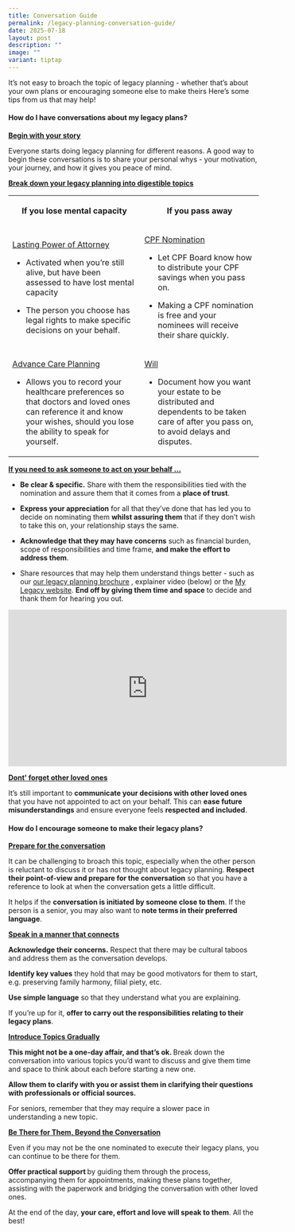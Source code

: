 ```yaml
---
title: Conversation Guide
permalink: /legacy-planning-conversation-guide/
date: 2025-07-18
layout: post
description: ""
image: ""
variant: tiptap
---
```

<p>It’s not easy to broach the topic of legacy planning - whether that’s
about your own plans or encouraging someone else to make theirs Here’s
some tips from us that may help!</p>
<h4><strong>How do I have conversations about my legacy plans?</strong></h4>
<p><strong><u>Begin with your story</u></strong>
</p>
<p>Everyone starts doing legacy planning for different reasons. A good way
to begin these conversations is to share your personal whys - your motivation,
your journey, and how it gives you peace of mind.</p>
<p></p>
<p><strong><u>Break down your legacy planning into digestible topics</u></strong>
</p>
<table style="minWidth: 50px">
<colgroup>
<col>
<col>
</colgroup>
<tbody>
<tr>
<th rowspan="1" colspan="1">
<p>If you lose mental capacity</p>
</th>
<th rowspan="1" colspan="1">
<p>If you pass away</p>
</th>
</tr>
<tr>
<td rowspan="1" colspan="1">
<p><u>Lasting Power of Attorney</u>
</p>
<ul data-tight="true" class="tight">
<li>
<p>Activated when you’re still alive, but have been assessed to have lost
mental capacity</p>
</li>
<li>
<p>The person you choose has legal rights to make specific decisions on your
behalf.</p>
</li>
</ul>
</td>
<td rowspan="1" colspan="1">
<p><u>CPF Nomination</u>
</p>
<ul data-tight="true" class="tight">
<li>
<p>Let CPF Board know how to distribute your CPF savings when you pass on.</p>
</li>
<li>
<p>Making a CPF nomination is free and your nominees will receive their share
quickly.</p>
</li>
</ul>
</td>
</tr>
<tr>
<td rowspan="1" colspan="1">
<p><u>Advance Care Planning</u>
</p>
<ul data-tight="true" class="tight">
<li>
<p>Allows you to record your healthcare preferences so that doctors and loved
ones can reference it and know your wishes, should you lose the ability
to speak for yourself.</p>
</li>
</ul>
</td>
<td rowspan="1" colspan="1">
<p><u>Will</u>
</p>
<ul data-tight="true" class="tight">
<li>
<p>Document how you want your estate to be distributed and dependents to
be taken care of after you pass on, to avoid delays and disputes.</p>
</li>
</ul>
</td>
</tr>
</tbody>
</table>
<p><strong><u>If you need to ask someone to act on your behalf ...</u></strong>
</p>
<ul data-tight="true" class="tight">
<li>
<p><strong>Be clear &amp; specific.</strong> Share with them the responsibilities
tied with the nomination and assure them that it comes from a <strong>place of trust</strong>.</p>
</li>
<li>
<p><strong>Express your appreciation</strong> for all that they’ve done that
has led you to decide on nominating them <strong>whilst assuring them</strong> that
if they don’t wish to take this on, your relationship stays the same.</p>
</li>
<li>
<p><strong>Acknowledge that they may have concerns</strong> such as financial
burden, scope of responsibilities and time frame, <strong>and make the effort to address them</strong>.</p>
</li>
<li>
<p>Share resources that may help them understand things better - such as
our <a href="https://go.gov.sg/lpbrochure" rel="noopener nofollow" target="_blank">our legacy planning brochure</a> ,
explainer video (below) or the <a href="https://mylegacy.life.gov.sg/end-of-life-planning" rel="noopener nofollow" target="_blank">My Legacy website</a>. <strong>End off by giving them time and space</strong> to
decide and thank them for hearing you out.</p>
</li>
</ul>
<div class="iframe-wrapper">
<iframe height="315" width="560" allowfullscreen="true" frameborder="0" src="https://www.youtube.com/embed/HEotqRxSCbc?si=gIPhjl8MsAdsgxc8"></iframe>
</div>
<p></p>
<p><strong><u>Dont' forget other loved ones</u></strong>
</p>
<p>It’s still important to <strong>communicate your decisions with other loved ones</strong> that
you have not appointed to act on your behalf. This can <strong>ease future misunderstandings</strong> and
ensure everyone feels <strong>respected and included</strong>.</p>
<h4><strong>How do I encourage someone to make their legacy plans?</strong></h4>
<p><strong><u>Prepare for the conversation</u></strong>
</p>
<p>It can be challenging to broach this topic, especially when the other
person is reluctant to discuss it or has not thought about legacy planning. <strong>Respect their point-of-view and prepare for the conversation</strong> so
that you have a reference to look at when the conversation gets a little
difficult.</p>
<p>It helps if the <strong>conversation is initiated by someone close to them</strong>.
If the person is a senior, you may also want to <strong>note terms in their preferred language</strong>.</p>
<p></p>
<p><strong><u>Speak in a manner that connects</u></strong>
</p>
<p><strong>Acknowledge their concerns.</strong> Respect that there may be
cultural taboos and address them as the conversation develops.</p>
<p><strong>Identify key values</strong> they hold that may be good motivators
for them to start, e.g. preserving family harmony, filial piety, etc.</p>
<p><strong>Use simple language</strong> so that they understand what you are
explaining.</p>
<p>If you’re up for it, <strong>offer to carry out the responsibilities relating to their legacy plans</strong>.</p>
<p><strong><u>Introduce Topics Gradually</u></strong>
</p>
<p><strong>This might not be a one-day affair, and that’s ok. </strong>Break
down the conversation into various topics you’d want to discuss and give
them time and space to think about each before starting a new one.</p>
<p><strong>Allow them to clarify with you or assist them in clarifying their questions with professionals or official sources.</strong>
</p>
<p>For seniors, remember that they may require a slower pace in understanding
a new topic.</p>
<p><strong><u>Be There for Them, Beyond the Conversation</u></strong>
</p>
<p>Even if you may not be the one nominated to execute their legacy plans,
you can continue to be there for them.</p>
<p><strong>Offer practical support </strong>by guiding them through the process,
accompanying them for appointments, making these plans together, assisting
with the paperwork and bridging the conversation with other loved ones.</p>
<p>At the end of the day, <strong>your care, effort and love will speak to them</strong>.
All the best!</p>
<p></p>
<p></p>